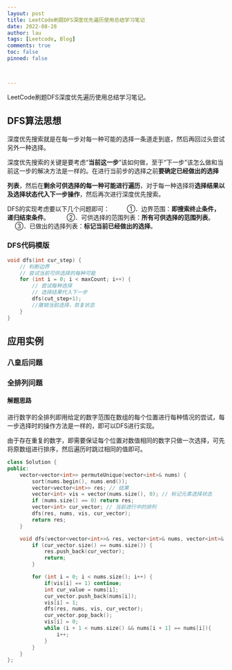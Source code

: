 ```yaml
---
layout: post
title: LeetCode刷题DFS深度优先遍历使用总结学习笔记
date: 2022-08-28
author: lau
tags: [Leetcode, Blog]
comments: true
toc: false
pinned: false



---
```


 LeetCode刷题DFS深度优先遍历使用总结学习笔记。

<!-- more -->

## DFS算法思想

深度优先搜索就是在每一步对每一种可能的选择一条道走到底，然后再回过头尝试另外一种选择。

深度优先搜索的关键是要考虑“**当前这一步**”该如何做，至于“下一步”该怎么做和当前这一步的解决方法是一样的。在进行当前步的选择之前**要确定已经做出的选择**

**列表**，然后在**剩余可供选择的每一种可能进行遍历**，对于每一种选择将**选择结果以及选择状态代入下一步操作**，然后再次进行深度优先搜索。

DFS的实现考虑要以下几个问题即可：
    ①．边界范围：**即搜索终止条件，递归结束条件**。
    ②．可供选择的范围列表：**所有可供选择的范围列表**。
    ③．已做出的选择列表：**标记当前已经做出的选择**。

### DFS代码模版

```c++
void dfs(int cur_step) {
    // 判断边界
    // 尝试当前可供选择的每种可能
    for (int i = 0; i < maxCount; i++) {
        // 尝试每种选择
        // 选择结果代入下一步
        dfs(cut_step+1);
        //撤销当前选择，恢复状态
    }
}
```



## 应用实例

### 八皇后问题

### 全排列问题

#### 解题思路

进行数字的全排列即用给定的数字范围在数组的每个位置进行每种情况的尝试，每一步选择时的操作方法是一样的，即可以DFS进行实现。

由于存在重复的数字，即需要保证每个位置对数值相同的数字只做一次选择，可先将原数组进行排序，然后遍历时跳过相同的值即可。

```c++
class Solution {
public:
    vector<vector<int>> permuteUnique(vector<int>& nums) {
        sort(nums.begin(), nums.end());
        vector<vector<int>> res; // 结果
        vector<int> vis = vector(nums.size(), 0); // 标记元素选择状态
        if (nums.size() == 0) return res;
        vector<int> cur_vector; // 当前进行中的排列
        dfs(res, nums, vis, cur_vector);
        return res;
    }

    void dfs(vector<vector<int>>& res, vector<int>& nums, vector<int>& vis, vector<int> cur_vector) {
        if (cur_vector.size() == nums.size()) {
            res.push_back(cur_vector);
            return;
        }

        for (int i = 0; i < nums.size(); i++) {
            if(vis[i] == 1) continue;
            int cur_value = nums[i];
            cur_vector.push_back(nums[i]);
            vis[i] = 1;
            dfs(res, nums, vis, cur_vector);
            cur_vector.pop_back();
            vis[i] = 0;
            while (i + 1 < nums.size() && nums[i + 1] == nums[i]){
                i++;
            }            
        }
    }
};
```

